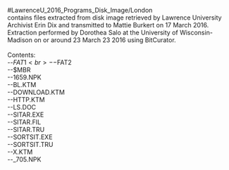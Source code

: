 #LawrenceU_2016_Programs_Disk_Image/London<br>
contains files extracted from disk image retrieved by Lawrence University Archivist Erin Dix and transmitted to Mattie Burkert on 17 March 2016. Extraction performed by Dorothea Salo at the University of Wisconsin-Madison on or around 23 March 23 2016 using BitCurator.<br>
<br>
Contents:<br>
--$FAT1	<br>
--$FAT2	<br>
--$MBR	<br>
--1659.NPK	<br>
--BL.KTM	<br>
--DOWNLOAD.KTM	<br>
--HTTP.KTM	<br>
--LS.DOC	<br>
--SITAR.EXE	<br>
--SITAR.FIL	<br>
--SITAR.TRU	<br>
--SORTSIT.EXE	<br>
--SORTSIT.TRU	<br>
--X.KTM	<br>
--_705.NPK
